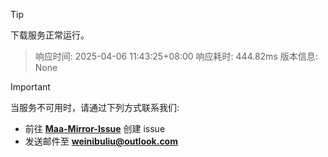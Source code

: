 > [!TIP]
下载服务正常运行。


> 响应时间: 2025-04-06 11:43:25+08:00
> 响应耗时: 444.82ms
> 版本信息: None

> [!IMPORTANT]
> 当服务不可用时，请通过下列方式联系我们: 
> - 前往 **[Maa-Mirror-Issue](https://github.com/MaaMirror/Maa-Mirror-Issue/issues)** 创建 issue
> - 发送邮件至 **<a href="mailto:weinibuliu@outlook.com">weinibuliu@outlook.com</a>**